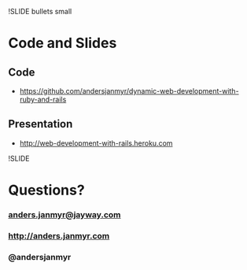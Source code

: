 !SLIDE bullets small
# Code and Slides

## Code

* https://github.com/andersjanmyr/dynamic-web-development-with-ruby-and-rails 

## Presentation

* http://web-development-with-rails.heroku.com


!SLIDE
# Questions?
### anders.janmyr@jayway.com
### http://anders.janmyr.com
### @andersjanmyr

